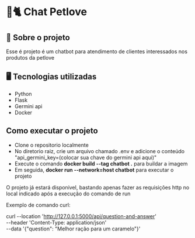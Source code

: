 
# 🐶🐈 Chat Petlove

## 🚀 Sobre o projeto
  Esse é projeto é um chatbot para atendimento de clientes interessados nos produtos da petlove

## 🖥️  Tecnologias utilizadas
  - Python 
  - Flask
  - Germini api
  - Docker
  
## Como executar o projeto

 - Clone o repositorio localmente
 - No diretorio raiz, crie um arquivo chamado .env e adicione o conteúdo  "api_germini_key=(colocar sua chave do germini api aqui)"
 - Execute o comando **docker build --tag chatbot .** para buildar a imagem
 - Em seguida, **docker run --network=host chatbot** para executar o projeto

O projeto já estará disponivel, bastando apenas fazer as requisições http no local indicado após a execução do comando de run

Exemplo de comando curl:

curl --location 'http://127.0.0.1:5000/api/question-and-answer' \
--header 'Content-Type: application/json' \
--data  '{"question": "Melhor ração para um caramelo"}'
